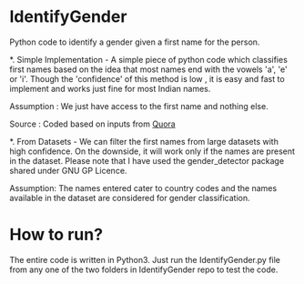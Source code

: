# IdentifyGender
Python code to identify a gender given a first name for the person.

*. Simple Implementation -  A simple piece of python code which classifies first names based on the idea that most names end with the vowels 'a', 'e' or 'i'. Though the 'confidence' of this method is low , it is easy and fast to implement and works just fine for most Indian names.

Assumption : We just have access to the first name and nothing else. 

Source : Coded based on inputs from [Quora](https://www.quora.com/Is-there-a-phonetic-linguistic-difference-between-male-and-female-names)

*. From Datasets - We can filter the first names from large datasets with high confidence. On the downside, it will work only if the names are present in the dataset. Please note that I have used the gender_detector package shared under GNU GP Licence.

Assumption: The names entered cater to country codes and the names available in the dataset are considered for gender classification.

# How to run?

The entire code is written in Python3. Just run the IdentifyGender.py file from any one of the two folders in IdentifyGender repo to test the code.
